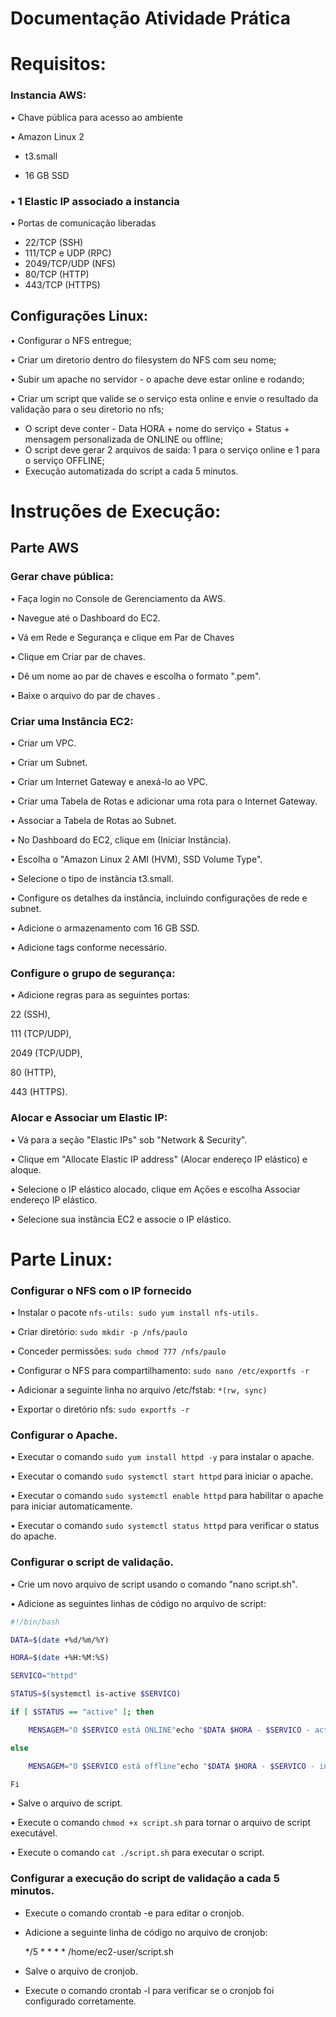 # Documentação Atividade Prática

# Requisitos:
### Instancia AWS:

•	Chave pública para acesso ao ambiente

•	Amazon Linux 2 

- t3.small

-	16 GB SSD

### •	1 Elastic IP associado a instancia

•	Portas de comunicação liberadas 

-	22/TCP (SSH)
-	111/TCP e UDP (RPC)
- 2049/TCP/UDP (NFS)
- 80/TCP (HTTP)
- 443/TCP (HTTPS)
  
## Configurações Linux:

•	Configurar o NFS entregue;

•	Criar um diretorio dentro do filesystem do NFS com seu nome;

•	Subir um apache no servidor - o apache deve estar online e rodando;

•	Criar um script que valide se o serviço esta online e envie o resultado da validação para o seu diretorio no nfs; 

-	O script deve conter - Data HORA + nome do serviço + Status + mensagem personalizada de ONLINE ou offline;
-	O script deve gerar 2 arquivos de saida: 1 para o serviço online e 1 para o serviço OFFLINE;
-	Execução automatizada do script a cada 5 minutos.
  
# Instruções de Execução:

## Parte AWS
### Gerar chave pública:

•	Faça login no Console de Gerenciamento da AWS.

•	Navegue até o Dashboard do EC2.

•	Vá em Rede e Segurança e clique em Par de Chaves

•	Clique em Criar par de chaves.

•	Dê um nome ao par de chaves e escolha o formato ".pem".

•	Baixe o arquivo do par de chaves .

### Criar uma Instância EC2:

•	Criar um VPC.

•	Criar um Subnet.

•	Criar um Internet Gateway e anexá-lo ao VPC.

•	Criar uma Tabela de Rotas e adicionar uma rota para o Internet Gateway.

•	Associar a Tabela de Rotas ao Subnet.

•	No Dashboard do EC2, clique em (Iniciar Instância).

•	Escolha o "Amazon Linux 2 AMI (HVM), SSD Volume Type".

•	Selecione o tipo de instância t3.small.

•	Configure os detalhes da instância, incluindo configurações de rede e subnet.

•	Adicione o armazenamento com 16 GB SSD.

•	Adicione tags conforme necessário.

### Configure o grupo de segurança:

•	Adicione regras para as seguintes portas:

22 (SSH), 

111 (TCP/UDP), 

2049 (TCP/UDP), 

80 (HTTP), 

443 (HTTPS).

### Alocar e Associar um Elastic IP:
•	Vá para a seção "Elastic IPs" sob "Network & Security".

•	Clique em "Allocate Elastic IP address" (Alocar endereço IP elástico) e aloque.

•	Selecione o IP elástico alocado, clique em Ações e escolha Associar endereço IP elástico.

•	Selecione sua instância EC2 e associe o IP elástico.

# Parte Linux:
### Configurar o NFS com o IP fornecido
 
•	Instalar o pacote ```nfs-utils: sudo yum install nfs-utils.```

•	Criar diretório: ```sudo mkdir -p /nfs/paulo```

•	Conceder permissões: ```sudo chmod 777 /nfs/paulo```

•	Configurar o NFS para compartilhamento: ```sudo nano /etc/exportfs -r```

•	Adicionar a seguinte linha no arquivo /etc/fstab: ```*(rw, sync)```

•	Exportar o diretório nfs: ```sudo exportfs -r```

### Configurar o Apache.

•	Executar o comando ```sudo yum install httpd -y``` para instalar o apache.

•	Executar o comando ```sudo systemctl start httpd``` para iniciar o apache.

•	Executar o comando ```sudo systemctl enable httpd``` para habilitar o apache para iniciar automaticamente.

•	Executar o comando ```sudo systemctl status httpd``` para verificar o status do apache.

### Configurar o script de validação.

•	Crie um novo arquivo de script usando o comando "nano script.sh".

•	Adicione as seguintes linhas de código no arquivo de script:
```bash
#!/bin/bash

DATA=$(date +%d/%m/%Y)

HORA=$(date +%H:%M:%S)

SERVICO="httpd"

STATUS=$(systemctl is-active $SERVICO)

if [ $STATUS == "active" ]; then

    MENSAGEM="O $SERVICO está ONLINE"echo "$DATA $HORA - $SERVICO - active - $MENSAGEM" >> /nfs/paulo/online.txt

else

    MENSAGEM="O $SERVICO está offline"echo "$DATA $HORA - $SERVICO - inactive - $MENSAGEM" >> /nfs/paulo/offline.txt

Fi 
```
•	Salve o arquivo de script.

•	Execute o comando ```chmod +x script.sh``` para tornar o arquivo de script executável.

•	Execute o comando ```cat ./script.sh``` para executar o script.

### Configurar a execução do script de validação a cada 5 minutos.

- Execute o comando crontab -e para editar o cronjob.

- Adicione a seguinte linha de código no arquivo de cronjob:

  */5 * * * * /home/ec2-user/script.sh

- Salve o arquivo de cronjob.

- Execute o comando crontab -l para verificar se o cronjob foi configurado corretamente.
